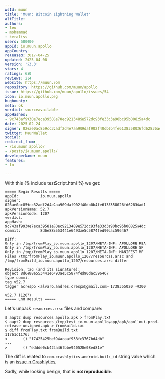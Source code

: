 ```yaml
---
wsId: muun
title: 'Muun: Bitcoin Lightning Wallet'
altTitle: 
authors:
- leo
- mohammad
- keraliss
users: 500000
appId: io.muun.apollo
appCountry: 
released: 2017-04-25
updated: 2025-04-08
version: '53.3'
stars: 4
ratings: 650
reviews: 214
website: https://muun.com
repository: https://github.com/muun/apollo
issue: https://github.com/muun/apollo/issues/54
icon: io.muun.apollo.png
bugbounty: 
meta: ok
verdict: sourceavailable
appHashes:
- 9c743af9930e7eca39581e70ec9213489e572dc93fe33d3a90bc95b00825a4dc
date: 2025-02-24
signer: 026ae0ac859cc32adf2d4e7aa909daf902f40db0b4fe6138358026fd62836ad1
twitter: MuunWallet
social: 
redirect_from:
- /io.muun.apollo/
- /posts/io.muun.apollo/
developerName: muun
features:
- ln

---
```


With this {% include testScript.html %} we get:

```
===== Begin Results =====
appId:          io.muun.apollo
signer:         026ae0ac859cc32adf2d4e7aa909daf902f40db0b4fe6138358026fd62836ad1
apkVersionName: 52.7
apkVersionCode: 1207
verdict:        
appHash:        9c743af9930e7eca39581e70ec9213489e572dc93fe33d3a90bc95b00825a4dc
commit:         8d6e88e553441e6493ae5c5874fed90dac596467

Diff:
Only in /tmp/fromPlay_io.muun.apollo_1207/META-INF: APOLLORE.RSA
Only in /tmp/fromPlay_io.muun.apollo_1207/META-INF: APOLLORE.SF
Only in /tmp/fromPlay_io.muun.apollo_1207/META-INF: MANIFEST.MF
Files /tmp/fromPlay_io.muun.apollo_1207/resources.arsc and /tmp/fromBuild_io.muun.apollo_1207/resources.arsc differ

Revision, tag (and its signature):
object 8d6e88e553441e6493ae5c5874fed90dac596467
type commit
tag v52.7
tagger acrespo <alvaro.andres.crespo@gmail.com> 1738355020 -0300

v52.7 (1207)
===== End Results =====
```

Let's unpack `resources.arsc` files and compare:

```
$ aapt2 dump resources apollo.apk > fromPlay.txt
$ aapt2 dump resources /tmp/test_io.muun.apollo/app/apk/apolloui-prod-release-unsigned.apk > fromBuild.txt
$ diff fromPlay.txt fromBuild.txt
11761c11761
<       () "f7425425be894acaaf938fe3767bd4db"
---
>       () "eddde0cb423a46fbbe940520e08ed81e"

```

The diff is related to `com.crashlytics.android.build_id` string value which is an
[issue in Crashlytics](https://github.com/firebase/firebase-android-sdk/issues/3677).

Sadly, while looking benign, that is **not reproducible**.
